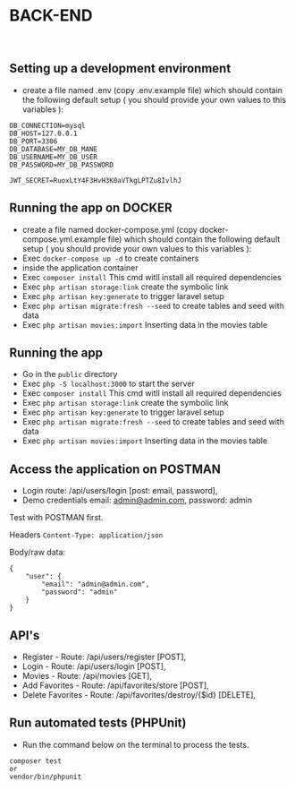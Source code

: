 # BACK-END

<br />

## Setting up a development environment

* create a file named .env (copy .env.example file) which should contain the following default setup ( you should provide your own values to this variables ):
```
DB_CONNECTION=mysql
DB_HOST=127.0.0.1
DB_PORT=3306
DB_DATABASE=MY_DB_MANE
DB_USERNAME=MY_DB_USER
DB_PASSWORD=MY_DB_PASSWORD

JWT_SECRET=RuoxLtY4F3HvH3K0aVTkgLPTZu8IvlhJ
```

## Running the app on DOCKER

* create a file named docker-compose.yml (copy docker-compose.yml.example file) which should contain the following default setup ( you should provide your own values to this variables ):
* Exec `docker-compose up -d` to create containers
* inside the application container
* Exec `composer install` This cmd witll install all required dependencies
* Exec `php artisan storage:link` create the symbolic link
* Exec `php artisan key:generate` to trigger laravel setup
* Exec `php artisan migrate:fresh --seed` to create tables and seed with data
* Exec `php artisan movies:import` Inserting data in the movies table

## Running the app

* Go in the `public` directory 
* Exec `php -S localhost:3000` to start the server
* Exec `composer install` This cmd witll install all required dependencies
* Exec `php artisan storage:link` create the symbolic link
* Exec `php artisan key:generate` to trigger laravel setup
* Exec `php artisan migrate:fresh --seed` to create tables and seed with data
* Exec `php artisan movies:import` Inserting data in the movies table

## Access the application on POSTMAN

* Login route: /api/users/login [post: email, password],
* Demo credentials email: admin@admin.com, password: admin

Test with POSTMAN first.

Headers ```Content-Type: application/json```

Body/raw data: 
```
{
	"user": {
		"email": "admin@admin.com",
		"password": "admin"
	}
}
```

## API's

* Register - Route: /api/users/register [POST],
* Login - Route: /api/users/login [POST],
* Movies - Route: /api/movies [GET],
* Add Favorites - Route: /api/favorites/store [POST],
* Delete Favorites - Route: /api/favorites/destroy/{$id} [DELETE],

## Run automated tests (PHPUnit)
* Run the command below on the terminal to process the tests.
``` 
composer test
or
vendor/bin/phpunit
```
